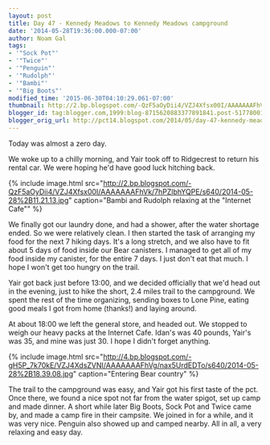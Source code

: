 ```yaml
---
layout: post
title: Day 47 - Kennedy Meadows to Kennedy Meadows campground
date: '2014-05-28T19:36:00.000-07:00'
author: Noam Gal
tags:
- '"Sock Pot"'
- '"Twice"'
- '"Penguin"'
- '"Rudolph"'
- '"Bambi"'
- '"Big Boots"'
modified_time: '2015-06-30T04:10:29.061-07:00'
thumbnail: http://2.bp.blogspot.com/-QzF5aOyDii4/VZJ4Xfsx00I/AAAAAAAFhVk/7hPZlbhYQPE/s72-c/2014-05-28%2B11.21.13.jpg
blogger_id: tag:blogger.com,1999:blog-8715620883377891841.post-5177800139227314796
blogger_orig_url: http://pct14.blogspot.com/2014/05/day-47-kennedy-meadows-to-kennedy.html
---
```


Today was almost a zero day.

We woke up to a chilly morning, and Yair took off to Ridgecrest to return his rental car. We were hoping he'd have good luck hitching back.
 
{% include image.html src="http://2.bp.blogspot.com/-QzF5aOyDii4/VZJ4Xfsx00I/AAAAAAAFhVk/7hPZlbhYQPE/s640/2014-05-28%2B11.21.13.jpg" caption="Bambi and Rudolph relaxing at the &quot;Internet Cafe&quot;" %}

We finally got our laundry done, and had a shower, after the water shortage ended. So we were relatively clean. I then started the task of arranging my food for the next 7 hiking days. It's a long stretch, and we also have to fit about 5 days of food inside our Bear canisters. I managed to get all of my food inside my canister, for the entire 7 days. I just don't eat that much. I hope I won't get too hungry on the trail.

Yair got back just before 13:00, and we decided officially that we'd head out in the evening, just to hike the short, 2.4 miles trail to the campground. We spent the rest of the time organizing, sending boxes to Lone Pine, eating good meals I got from home (thanks!) and laying around.

At about 18:00 we left the general store, and headed out. We stopped to weigh our heavy packs at the Internet Cafe. Idan's was 40 pounds, Yair's was 35, and mine was just 30. I hope I didn't forget anything.
 
{% include image.html src="http://4.bp.blogspot.com/-gH5P_7k70kE/VZJ4XdsZVNI/AAAAAAAFhVg/nax5UrdEDTo/s640/2014-05-28%2B18.39.08.jpg" caption="Entering Bear country" %}

The trail to the campground was easy, and Yair got his first taste of the pct. Once there, we found a nice spot not far from the water spigot, set up camp and made dinner. A short while later Big Boots, Sock Pot and Twice came by, and made a camp fire in their campsite. We joined in for a while, and it was very nice. Penguin also showed up and camped nearby. All in all, a very relaxing and easy day.
